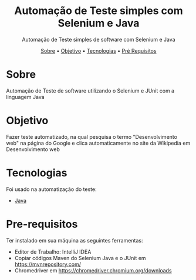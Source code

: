 
<h1 align="center">Automação de Teste simples com Selenium e Java</h1>

<p align="center">Automação de Teste simples de software com Selenium e Java</p>


<p align="center"> 
 <a href="#sobre">Sobre</a> •
 <a href="#objetivo">Objetivo</a> •
 <a href="#tecnologias">Tecnologias</a> • 
 <a href="#pre-requisitos">Pré Requisitos</a> 

 
</p>

# Sobre
<p>Automação de Teste de software utilizando o Selenium e JUnit com a linguagem Java </p>

# Objetivo
<p>
 Fazer teste automatizado, na qual pesquisa o termo "Desenvolvimento web" na página do Google e clica automaticamente no site da Wikipedia em Desenvolvimento web
</p>

# Tecnologias
<p>Foi usado na automatização do teste:

- [Java](https://www.java.com/pt-BR/)

</p>

# Pre-requisitos
<p>Ter instalado em sua máquina as seguintes ferramentas:

- Editor de Trabalho: IntelliJ IDEA
-  Copiar códigos Maven do Selenium Java e o JUnit em <https://mvnrepository.com/> 
-  Chromedriver em <https://chromedriver.chromium.org/downloads>

</p>
